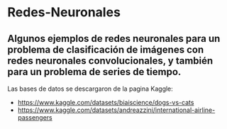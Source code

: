 # Redes-Neuronales

## Algunos ejemplos de redes neuronales para un problema de clasificación de imágenes con redes neuronales convolucionales, y también para un problema de series de tiempo.

Las bases de datos se descargaron de la pagina Kaggle:
  * https://www.kaggle.com/datasets/biaiscience/dogs-vs-cats
  * https://www.kaggle.com/datasets/andreazzini/international-airline-passengers

